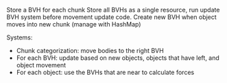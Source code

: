 Store a BVH for each chunk
Store all BVHs as a single resource, run update BVH system before movement update code.
Create new BVH when object moves into new chunk (manage with HashMap)

Systems:
* Chunk categorization: move bodies to the right BVH
* For each BVH: update based on new objects, objects that have left, and object movement
* For each object: use the BVHs that are near to calculate forces
